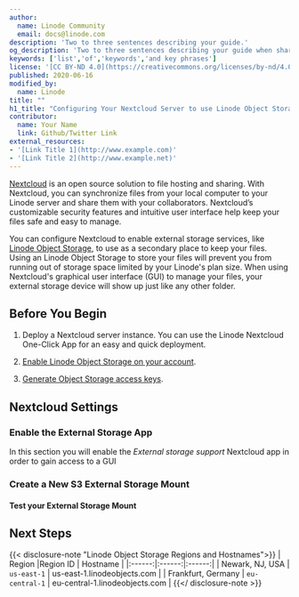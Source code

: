 ```yaml
---
author:
  name: Linode Community
  email: docs@linode.com
description: 'Two to three sentences describing your guide.'
og_description: 'Two to three sentences describing your guide when shared on social media.'
keywords: ['list','of','keywords','and key phrases']
license: '[CC BY-ND 4.0](https://creativecommons.org/licenses/by-nd/4.0)'
published: 2020-06-16
modified_by:
  name: Linode
title: ""
h1_title: "Configuring Your Nextcloud Server to use Linode Object Storage"
contributor:
  name: Your Name
  link: Github/Twitter Link
external_resources:
- '[Link Title 1](http://www.example.com)'
- '[Link Title 2](http://www.example.net)'
---
```

[Nextcloud](https://nextcloud.com/) is an open source solution to file hosting and sharing. With Nextcloud, you can synchronize files from your local computer to your Linode server and share them with your collaborators. Nextcloud’s customizable security features and intuitive user interface help keep your files safe and easy to manage.

You can configure Nextcloud to enable external storage services, like [Linode Object Storage](https://www.linode.com/products/object-storage/), to use as a secondary place to keep your files. Using an Linode Object Storage to store your files will prevent you from running out of storage space limited by your Linode's plan size. When using Nextcloud's graphical user interface (GUI) to manage your files, your external storage device will show up just like any other folder.

## Before You Begin

1. Deploy a Nextcloud server instance. You can use the Linode Nextcloud One-Click App for an easy and quick deployment.

1. [Enable Linode Object Storage on your account](/docs/platform/object-storage/how-to-use-object-storage/#enable-object-storage).

1. [Generate Object Storage access keys](/docs/platform/object-storage/how-to-use-object-storage/#generate-a-key-pair).

## Nextcloud Settings
### Enable the External Storage App

In this section you will enable the *External storage support* Nextcloud app in order to gain access to a GUI
### Create a New S3 External Storage Mount

#### Test your External Storage Mount
## Next Steps


{{< disclosure-note "Linode Object Storage Regions and Hostnames">}}
| Region |Region ID | Hostname |
|:------:|:------:|:------:|
| Newark, NJ, USA | `us-east-1` | us-east-1.linodeobjects.com |
| Frankfurt, Germany | `eu-central-1` | eu-central-1.linodeobjects.com |
{{</ disclosure-note >}}